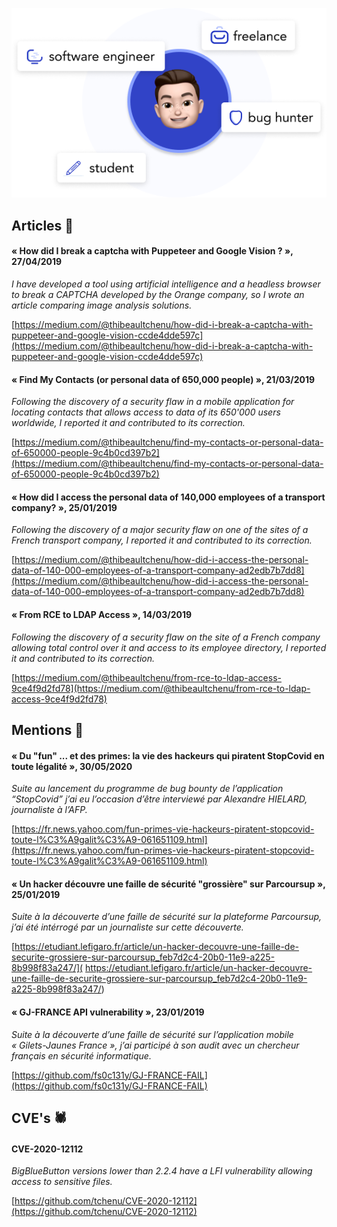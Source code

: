 <p align="center">
  <img src="https://github.com/tchenu/tchenu/raw/master/me.png">
</p>

## Articles 📑

#### « How did I break a captcha with Puppeteer and Google Vision ? », 27/04/2019

*I have developed a tool using artificial intelligence and a headless browser to break a CAPTCHA developed by
the Orange company, so I wrote an article comparing image analysis solutions.*

[https://medium.com/@thibeaultchenu/how-did-i-break-a-captcha-with-puppeteer-and-google-vision-ccde4dde597c](https://medium.com/@thibeaultchenu/how-did-i-break-a-captcha-with-puppeteer-and-google-vision-ccde4dde597c)

#### « Find My Contacts (or personal data of 650,000 people) », 21/03/2019 

*Following the discovery of a security flaw in a mobile application for locating contacts that allows access to data 
of its 650'000 users worldwide, I reported it and contributed to its correction.*

[https://medium.com/@thibeaultchenu/find-my-contacts-or-personal-data-of-650000-people-9c4b0cd397b2](https://medium.com/@thibeaultchenu/find-my-contacts-or-personal-data-of-650000-people-9c4b0cd397b2)

#### « How did I access the personal data of 140,000 employees of a transport company? », 25/01/2019

*Following the discovery of a major security flaw on one of the sites of a French transport company, I reported it and contributed to its correction.*

[https://medium.com/@thibeaultchenu/how-did-i-access-the-personal-data-of-140-000-employees-of-a-transport-company-ad2edb7b7dd8](https://medium.com/@thibeaultchenu/how-did-i-access-the-personal-data-of-140-000-employees-of-a-transport-company-ad2edb7b7dd8)

#### « From RCE to LDAP Access », 14/03/2019

*Following the discovery of a security flaw on the site of a French company allowing total control over it and access to its employee directory, I reported it and contributed to its correction.*

[https://medium.com/@thibeaultchenu/from-rce-to-ldap-access-9ce4f9d2fd78](https://medium.com/@thibeaultchenu/from-rce-to-ldap-access-9ce4f9d2fd78)

## Mentions 🔎

#### « Du "fun" ... et des primes: la vie des hackeurs qui piratent StopCovid en toute légalité », 30/05/2020

*Suite au lancement du programme de bug bounty de l’application “StopCovid” j’ai eu l’occasion d’être interviewé par Alexandre HIELARD,
journaliste à l’AFP.*

[https://fr.news.yahoo.com/fun-primes-vie-hackeurs-piratent-stopcovid-toute-l%C3%A9galit%C3%A9-061651109.html](https://fr.news.yahoo.com/fun-primes-vie-hackeurs-piratent-stopcovid-toute-l%C3%A9galit%C3%A9-061651109.html)

#### « Un hacker découvre une faille de sécurité "grossière" sur Parcoursup », 25/01/2019

*Suite à la découverte d’une faille de sécurité sur la plateforme Parcoursup, j’ai été intérrogé par un
journaliste sur cette découverte.*

[https://etudiant.lefigaro.fr/article/un-hacker-decouvre-une-faille-de-securite-grossiere-sur-parcoursup_feb7d2c4-20b0-11e9-a225-8b998f83a247/]( https://etudiant.lefigaro.fr/article/un-hacker-decouvre-une-faille-de-securite-grossiere-sur-parcoursup_feb7d2c4-20b0-11e9-a225-8b998f83a247/)

#### « GJ-FRANCE API vulnerability », 23/01/2019

*Suite à la découverte d’une faille de sécurité sur l’application mobile « Gilets-Jaunes France », j’ai participé à son audit avec un chercheur français en
sécurité informatique.*

[https://github.com/fs0c131y/GJ-FRANCE-FAIL](https://github.com/fs0c131y/GJ-FRANCE-FAIL)

## CVE's 🕷

#### CVE-2020-12112

*BigBlueButton versions lower than 2.2.4 have a LFI vulnerability allowing access to sensitive files.*

[https://github.com/tchenu/CVE-2020-12112](https://github.com/tchenu/CVE-2020-12112)

